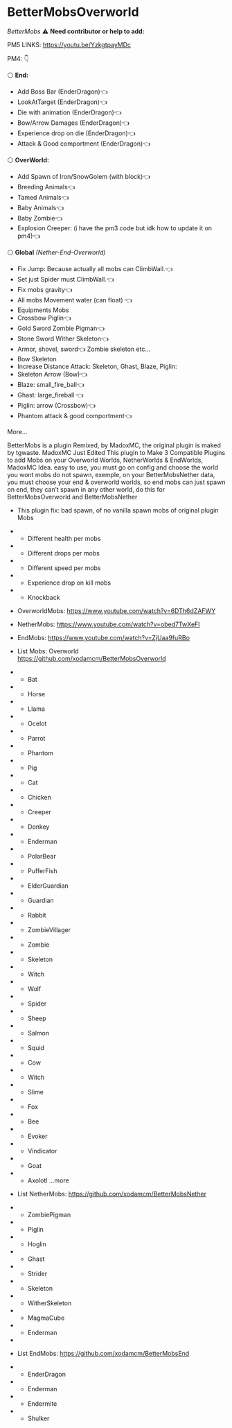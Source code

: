 # BetterMobsOverworld
*BetterMobs*
⚠️ **__Need contributor or help to add:__**

PM5 LINKS:
https://youtu.be/YzkgtpayMDc

PM4: 👇

⚪️ **__End:__**
- Add Boss Bar (EnderDragon)👈
- LookAtTarget (EnderDragon)👈
- Die with animation (EnderDragon)👈
- Bow/Arrow Damages (EnderDragon)👈
- Experience drop on die (EnderDragon)👈
- Attack & Good comportment (EnderDragon)👈

⚪️ **__OverWorld:__**
- Add Spawn of Iron/SnowGolem (with block)👈
- Breeding Animals👈
- Tamed Animals👈
- Baby Animals👈
- Baby Zombie👈
- Explosion Creeper:  (i have the pm3 code but idk how to update it on pm4)👈

⚪️ **__Global__** *(Nether-End-Overworld)*
- Fix Jump: Because actually all mobs can ClimbWall.👈
- Set just Spider must ClimbWall.👈
- Fix mobs gravity👈
- All mobs Movement water (can float) 👈
- Equipments Mobs 
- Crossbow Piglin👈
- Gold Sword Zombie Pigman👈
- Stone Sword Wither Skeleton👈
- Armor, shovel, sword👈
Zombie skeleton etc…
- Bow Skeleton 
- Increase Distance Attack: Skeleton, Ghast, Blaze, Piglin:
- Skeleton Arrow (Bow)👈
- Blaze: small_fire_ball👈
- Ghast: large_fireball 👈
- Piglin: arrow (Crossbow)👈
- Phantom attack & good comportment👈

More…

BetterMobs is a plugin Remixed, by MadoxMC, the original plugin is maked by tgwaste.
MadoxMC Just Edited This plugin to Make 3 Compatible Plugins to add Mobs on your Overworld Worlds, NetherWorlds &amp; EndWorlds, 
MadoxMC Idea.
easy to use, you must go on config and choose the world you wont mobs  do not spawn,  exemple, on your BetterMobsNether data, you must choose your end &amp; overworld worlds, so end mobs can just spawn on end, they can’t spawn in any other world, do this for BetterMobsOverworld and BetterMobsNether 
- This plugin fix: bad spawn, of no vanilla spawn mobs of original plugin Mobs 
- - Different health per mobs 
- - Different drops per mobs
- - Different speed per mobs 
- - Experience drop on kill mobs
- - Knockback 

- OverworldMobs: https://www.youtube.com/watch?v=6DTh6dZAFWY
- NetherMobs: https://www.youtube.com/watch?v=obed7TwXeFI
- EndMobs: https://www.youtube.com/watch?v=ZjUaa9fuRBo

- List Mobs: Overworld https://github.com/xodamcm/BetterMobsOverworld
-    - Bat
-    - Horse
-    - Llama
-    - Ocelot
-    - Parrot
-    - Phantom
-    - Pig
-    - Cat
-    - Chicken
-    - Creeper
-    - Donkey
-    - Enderman
-    - PolarBear
-    - PufferFish
-    - ElderGuardian
-    - Guardian
-    - Rabbit
-    - ZombieVillager
-    - Zombie
-    - Skeleton
-    - Witch
-    - Wolf
-    - Spider
-    - Sheep
-    - Salmon
-    - Squid
-    - Cow
-    - Witch
-    - Slime
-    - Fox
-    - Bee
-    - Evoker 
-    - Vindicator
-    - Goat
-    - Axolotl
...more
    
-   List NetherMobs: https://github.com/xodamcm/BetterMobsNether
-    - ZombiePigman 
-    - Piglin 
-    - Hoglin 
-    - Ghast 
-    - Strider 
-    - Skeleton 
-    - WitherSkeleton 
-    - MagmaCube 
-    - Enderman 
-    
-    List EndMobs: https://github.com/xodamcm/BetterMobsEnd
-    - EnderDragon 
-    - Enderman 
-    - Endermite 
-    - Shulker

